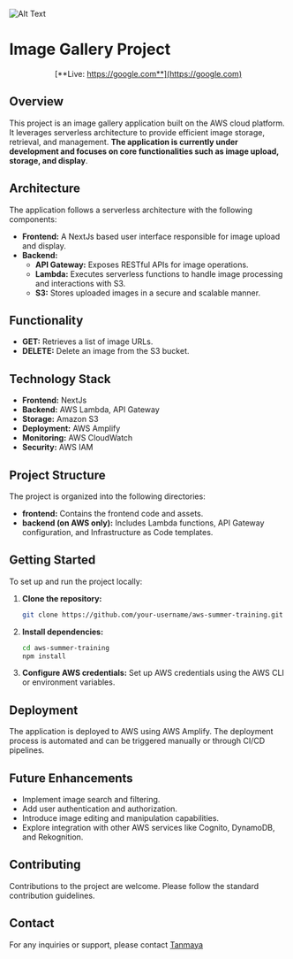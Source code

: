 ![Alt Text](https://s3.amazonaws.com/aws-mobile-hub-images/aws-amplify-logo.png)

# Image Gallery Project

<center>

[**Live: https://google.com**](https://google.com)

</center>

## Overview
This project is an image gallery application built on the AWS cloud platform. It leverages serverless architecture to provide efficient image storage, retrieval, and management. **The application is currently under development and focuses on core functionalities such as image upload, storage, and display**.

## Architecture
The application follows a serverless architecture with the following components:

* **Frontend:** A NextJs based user interface responsible for image upload and display.
* **Backend:**
  * **API Gateway:** Exposes RESTful APIs for image operations.
  * **Lambda:** Executes serverless functions to handle image processing and interactions with S3.
  * **S3:** Stores uploaded images in a secure and scalable manner.

## Functionality

* **GET:** Retrieves a list of image URLs.
* **DELETE:** Delete an image from the S3 bucket.

## Technology Stack
* **Frontend:** NextJs
* **Backend:** AWS Lambda, API Gateway
* **Storage:** Amazon S3
* **Deployment:** AWS Amplify
* **Monitoring:** AWS CloudWatch
* **Security:** AWS IAM

## Project Structure
The project is organized into the following directories:

* **frontend:** Contains the frontend code and assets.
* **backend (on AWS only):** Includes Lambda functions, API Gateway configuration, and Infrastructure as Code templates.

## Getting Started
To set up and run the project locally:
1. **Clone the repository:**
   ```bash
   git clone https://github.com/your-username/aws-summer-training.git
   ```
2. **Install dependencies:**
   ```bash
   cd aws-summer-training
   npm install
   ```
3. **Configure AWS credentials:**
   Set up AWS credentials using the AWS CLI or environment variables.

## Deployment
The application is deployed to AWS using AWS Amplify. The deployment process is automated and can be triggered manually or through CI/CD pipelines.

## Future Enhancements
* Implement image search and filtering.
* Add user authentication and authorization.
* Introduce image editing and manipulation capabilities.
* Explore integration with other AWS services like Cognito, DynamoDB, and Rekognition.

## Contributing
Contributions to the project are welcome. Please follow the standard contribution guidelines.

## Contact
For any inquiries or support, please contact [Tanmaya](mailto:dhtanmaya@gmail.com) 
